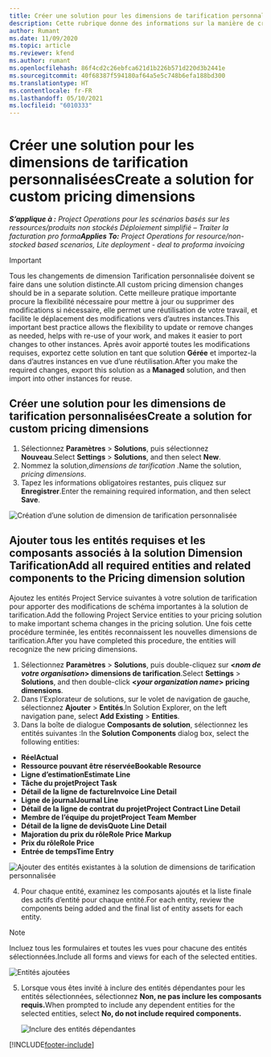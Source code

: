 ```yaml
---
title: Créer une solution pour les dimensions de tarification personnalisées
description: Cette rubrique donne des informations sur la manière de créer des solutions pour les dimensions de tarification personnalisées.
author: Rumant
ms.date: 11/09/2020
ms.topic: article
ms.reviewer: kfend
ms.author: rumant
ms.openlocfilehash: 86f4cd2c26ebfca621d1b226b571d220d3b2441e
ms.sourcegitcommit: 40f68387f594180af64a5e5c748b6efa188bd300
ms.translationtype: HT
ms.contentlocale: fr-FR
ms.lasthandoff: 05/10/2021
ms.locfileid: "6010333"
---
```

# <a name="create-a-solution-for-custom-pricing-dimensions"></a><span data-ttu-id="57522-103">Créer une solution pour les dimensions de tarification personnalisées</span><span class="sxs-lookup"><span data-stu-id="57522-103">Create a solution for custom pricing dimensions</span></span>

 <span data-ttu-id="57522-104">_**S’applique à :** Project Operations pour les scénarios basés sur les ressources/produits non stockés Déploiement simplifié – Traiter la facturation pro forma_</span><span class="sxs-lookup"><span data-stu-id="57522-104">_**Applies To:** Project Operations for resource/non-stocked based scenarios, Lite deployment - deal to proforma invoicing_</span></span> 

>[!IMPORTANT]
><span data-ttu-id="57522-105">Tous les changements de dimension Tarification personnalisée doivent se faire dans une solution distincte.</span><span class="sxs-lookup"><span data-stu-id="57522-105">All custom pricing dimension changes should be in a separate solution.</span></span> <span data-ttu-id="57522-106">Cette meilleure pratique importante procure la flexibilité nécessaire pour mettre à jour ou supprimer des modifications si nécessaire, elle permet une réutilisation de votre travail, et facilite le déplacement des modifications vers d’autres instances.</span><span class="sxs-lookup"><span data-stu-id="57522-106">This important best practice allows the flexibility to update or remove changes as needed, helps with re-use of your work, and makes it easier to port changes to other instances.</span></span> <span data-ttu-id="57522-107">Après avoir apporté toutes les modifications requises, exportez cette solution en tant que solution **Gérée** et importez-la dans d’autres instances en vue d’une réutilisation.</span><span class="sxs-lookup"><span data-stu-id="57522-107">After you make the required changes, export this solution as a **Managed** solution, and then import into other instances for reuse.</span></span>

## <a name="create-a-solution-for-custom-pricing-dimensions"></a><span data-ttu-id="57522-108">Créer une solution pour les dimensions de tarification personnalisées</span><span class="sxs-lookup"><span data-stu-id="57522-108">Create a solution for custom pricing dimensions</span></span>

1.  <span data-ttu-id="57522-109">Sélectionnez **Paramètres** > **Solutions**, puis sélectionnez **Nouveau**.</span><span class="sxs-lookup"><span data-stu-id="57522-109">Select **Settings** > **Solutions**, and then select **New**.</span></span>
2.  <span data-ttu-id="57522-110">Nommez la solution,*dimensions de tarification <your organization name>*.</span><span class="sxs-lookup"><span data-stu-id="57522-110">Name the solution, *<your organization name> pricing dimensions*.</span></span>
3. <span data-ttu-id="57522-111">Tapez les informations obligatoires restantes, puis cliquez sur **Enregistrer**.</span><span class="sxs-lookup"><span data-stu-id="57522-111">Enter the remaining required information, and then select **Save**.</span></span>

  ![Création d’une solution de dimension de tarification personnalisée](./media/Creation-of-custom-pricing-dimension-solution.png)
 
## <a name="add-all-required-entities-and-related-components-to-the-pricing-dimension-solution"></a><span data-ttu-id="57522-113">Ajouter tous les entités requises et les composants associés à la solution Dimension Tarification</span><span class="sxs-lookup"><span data-stu-id="57522-113">Add all required entities and related components to the Pricing dimension solution</span></span>

<span data-ttu-id="57522-114">Ajoutez les entités Project Service suivantes à votre solution de tarification pour apporter des modifications de schéma importantes à la solution de tarification.</span><span class="sxs-lookup"><span data-stu-id="57522-114">Add the following Project Service entities to your pricing solution to make important schema changes in the pricing solution.</span></span> <span data-ttu-id="57522-115">Une fois cette procédure terminée, les entités reconnaissent les nouvelles dimensions de tarification.</span><span class="sxs-lookup"><span data-stu-id="57522-115">After you have completed this procedure, the entities will recognize the new pricing dimensions.</span></span>

1.  <span data-ttu-id="57522-116">Sélectionnez **Paramètres** > **Solutions**, puis double-cliquez sur **<*nom de votre organisation*> dimensions de tarification**.</span><span class="sxs-lookup"><span data-stu-id="57522-116">Select **Settings** > **Solutions**, and then double-click **<*your organization name*> pricing dimensions**.</span></span>
2.  <span data-ttu-id="57522-117">Dans l’Explorateur de solutions, sur le volet de navigation de gauche, sélectionnez **Ajouter** > **Entités**.</span><span class="sxs-lookup"><span data-stu-id="57522-117">In Solution Explorer, on the left navigation pane, select **Add Existing** > **Entities**.</span></span>
3.  <span data-ttu-id="57522-118">Dans la boîte de dialogue **Composants de solution**, sélectionnez les entités suivantes :</span><span class="sxs-lookup"><span data-stu-id="57522-118">In the **Solution Components** dialog box, select the following entities:</span></span>
 
   - <span data-ttu-id="57522-119">**Réel**</span><span class="sxs-lookup"><span data-stu-id="57522-119">**Actual**</span></span>
   - <span data-ttu-id="57522-120">**Ressource pouvant être réservée**</span><span class="sxs-lookup"><span data-stu-id="57522-120">**Bookable Resource**</span></span>
   - <span data-ttu-id="57522-121">**Ligne d’estimation**</span><span class="sxs-lookup"><span data-stu-id="57522-121">**Estimate Line**</span></span>
   - <span data-ttu-id="57522-122">**Tâche du projet**</span><span class="sxs-lookup"><span data-stu-id="57522-122">**Project Task**</span></span>
   - <span data-ttu-id="57522-123">**Détail de la ligne de facture**</span><span class="sxs-lookup"><span data-stu-id="57522-123">**Invoice Line Detail**</span></span>
   - <span data-ttu-id="57522-124">**Ligne de journal**</span><span class="sxs-lookup"><span data-stu-id="57522-124">**Journal Line**</span></span>
   - <span data-ttu-id="57522-125">**Détail de la ligne de contrat du projet**</span><span class="sxs-lookup"><span data-stu-id="57522-125">**Project Contract Line Detail**</span></span>
   - <span data-ttu-id="57522-126">**Membre de l’équipe du projet**</span><span class="sxs-lookup"><span data-stu-id="57522-126">**Project Team Member**</span></span>
   - <span data-ttu-id="57522-127">**Détail de la ligne de devis**</span><span class="sxs-lookup"><span data-stu-id="57522-127">**Quote Line Detail**</span></span>
   - <span data-ttu-id="57522-128">**Majoration du prix du rôle**</span><span class="sxs-lookup"><span data-stu-id="57522-128">**Role Price Markup**</span></span>
   - <span data-ttu-id="57522-129">**Prix du rôle**</span><span class="sxs-lookup"><span data-stu-id="57522-129">**Role Price**</span></span>
   - <span data-ttu-id="57522-130">**Entrée de temps**</span><span class="sxs-lookup"><span data-stu-id="57522-130">**Time Entry**</span></span>
 
   ![Ajouter des entités existantes à la solution de dimensions de tarification personnalisée](./media/Existing-entities-to-PD-solution.png)
 
 4. <span data-ttu-id="57522-132">Pour chaque entité, examinez les composants ajoutés et la liste finale des actifs d’entité pour chaque entité.</span><span class="sxs-lookup"><span data-stu-id="57522-132">For each entity, review the components being added and the final list of entity assets for each entity.</span></span> 

   >[!NOTE]
   > <span data-ttu-id="57522-133">Incluez tous les formulaires et toutes les vues pour chacune des entités sélectionnées.</span><span class="sxs-lookup"><span data-stu-id="57522-133">Include all forms and views for each of the selected entities.</span></span>

  ![Entités ajoutées](./media/solution-component-selection.png)


5.  <span data-ttu-id="57522-135">Lorsque vous êtes invité à inclure des entités dépendantes pour les entités sélectionnées, sélectionnez **Non, ne pas inclure les composants requis.**</span><span class="sxs-lookup"><span data-stu-id="57522-135">When prompted to include any dependent entities for the selected entities, select **No, do not include required components.**</span></span>

    ![Inclure des entités dépendantes](./media/Do-not-include-required.png)


[!INCLUDE[footer-include](../includes/footer-banner.md)]